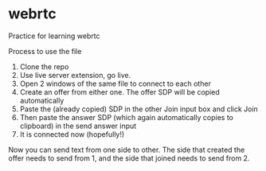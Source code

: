 # webrtc

Practice for learning webrtc

Process to use the file

1. Clone the repo
2. Use live server extension, go live.
3. Open 2 windows of the same file to connect to each other
4. Create an offer from either one. The offer SDP will be copied automatically
5. Paste the (already copied) SDP in the other Join input box and click Join
6. Then paste the answer SDP (which again automatically copies to clipboard) in the send answer input
7. It is connected now (hopefully!)

Now you can send text from one side to other.
The side that created the offer needs to send from 1, and the side that joined needs to send from 2.
